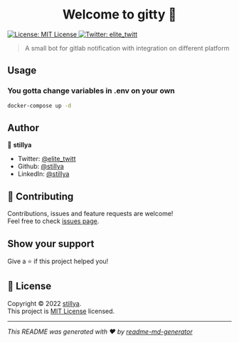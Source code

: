 <h1 align="center">Welcome to gitty 👋</h1>
<p>
  <a href="https://github.com/stillya/gitty/blob/master/LICENSE" target="_blank">
    <img alt="License: MIT License" src="https://img.shields.io/badge/License-MIT License-yellow.svg" />
  </a>
  <a href="https://twitter.com/elite_twitt" target="_blank">
    <img alt="Twitter: elite_twitt" src="https://img.shields.io/twitter/follow/elite_twitt.svg?style=social" />
  </a>
</p>

> A small bot for gitlab notification with integration on different platform

## Usage

### You gotta change variables in <b>.env</b> on your own 
```sh
docker-compose up -d
```

## Author

👤 **stillya**

* Twitter: [@elite\_twitt](https://twitter.com/elite\_twitt)
* Github: [@stillya](https://github.com/stillya)
* LinkedIn: [@stillya](https://linkedin.com/in/stillya)

## 🤝 Contributing

Contributions, issues and feature requests are welcome!<br />Feel free to check [issues page](https://github.com/stillya/gitty/issues). 

## Show your support

Give a ⭐️ if this project helped you!

## 📝 License

Copyright © 2022 [stillya](https://github.com/stillya).<br />
This project is [MIT License](https://github.com/stillya/gitty/blob/master/LICENSE) licensed.

***
_This README was generated with ❤️ by [readme-md-generator](https://github.com/kefranabg/readme-md-generator)_
